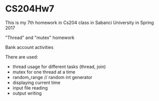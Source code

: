 # CS204Hw7

This is my 7th homework in Cs204 class in Sabanci University in Spring 2017


"Thread" and "mutex" homework

Bank account activities


There are used:

- thread usage for different tasks (thread, join)
- mutex for one thread at a time
- random_range // random int generator
- displaying current time
- input file reading
- output writing
